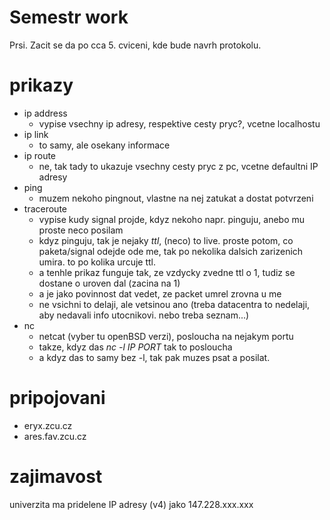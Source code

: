 # Semestr work

Prsi. Zacit se da po cca 5. cviceni, kde bude navrh protokolu.

# prikazy

- ip address
    - vypise vsechny ip adresy, respektive cesty pryc?, vcetne localhostu
- ip link
    - to samy, ale osekany informace
- ip route
    - ne, tak tady to ukazuje vsechny cesty pryc z pc, vcetne defaultni IP adresy
- ping
    - muzem nekoho pingnout, vlastne na nej zatukat a dostat potvrzeni
- traceroute
    - vypise kudy signal projde, kdyz nekoho napr. pinguju, anebo mu proste neco posilam
    - kdyz pinguju, tak je nejaky *ttl*, (neco) to live. proste potom, co paketa/signal odejde ode me, tak po nekolika dalsich zarizenich umira. to po kolika urcuje ttl.
    - a tenhle prikaz funguje tak, ze vzdycky zvedne ttl o 1, tudiz se dostane o uroven dal (zacina na 1)
    - a je jako povinnost dat vedet, ze packet umrel zrovna u me
    - ne vsichni to delaji, ale vetsinou ano (treba datacentra to nedelaji, aby nedavali info utocnikovi. nebo treba seznam...)
- nc
    - netcat (vyber tu openBSD verzi), posloucha na nejakym portu
    - takze, kdyz das *nc -l IP PORT* tak to posloucha
    - a kdyz das to samy bez -l, tak pak muzes psat a posilat.

# pripojovani

- eryx.zcu.cz
- ares.fav.zcu.cz

# zajimavost

univerzita ma pridelene IP adresy (v4) jako 147.228.xxx.xxx

